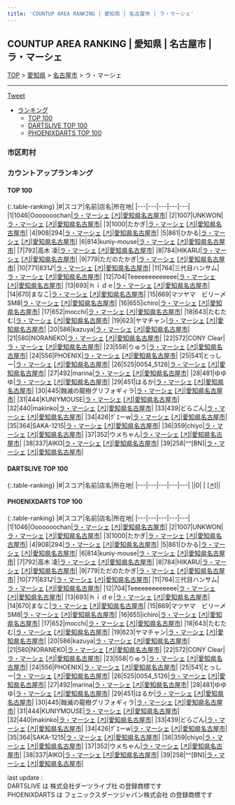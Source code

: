 ```yaml
---
title: 'COUNTUP AREA RANKING | 愛知県 | 名古屋市 | ラ・マーシェ'
---
```

## COUNTUP AREA RANKING | 愛知県 | 名古屋市 | ラ・マーシェ

[TOP](/darts/rank/) > [愛知県](/darts/rank/愛知県/) > [名古屋市](/darts/rank/愛知県/名古屋市/) > ラ・マーシェ

___

<a href="https://twitter.com/share?ref_src=twsrc%5Etfw" data-text="COUNTUP AREA RANKING | 愛知県名古屋市ラ・マーシェ" class="twitter-share-button" data-hashtags="DARTSLIVE,PHOENIXDARTS,darts,ダーツ" data-show-count="false">Tweet</a>

* [ランキング](#カウントアップランキング)
    * [TOP 100](#top-100)
    * [DARTSLIVE TOP 100](#dartslive-top-100)
    * [PHOENIXDARTS TOP 100](#phoenixdarts-top-100)

### 市区町村

<ul>

</ul>

### カウントアップランキング

#### TOP 100



{:.table-ranking}
|#|スコア|名前|店名|所在地|
|---|---|---|---|---|
|1|1046|<span class="rank-name-pd">Ooooooochan</span>|<a href="/darts/rank/shops/9825.html">ラ・マーシェ</a> <a href="https://vs.phoenixdarts.com/jp/shop/shopDetailInfo/s_9825?s_seq=9825">[↗]</a>|<a href="/darts/rank/愛知県/名古屋市">愛知県名古屋市</a>|
|2|1007|<span class="rank-name-pd">UNKWON</span>|<a href="/darts/rank/shops/9825.html">ラ・マーシェ</a> <a href="https://vs.phoenixdarts.com/jp/shop/shopDetailInfo/s_9825?s_seq=9825">[↗]</a>|<a href="/darts/rank/愛知県/名古屋市">愛知県名古屋市</a>|
|3|1000|<span class="rank-name-pd">たかぎ</span>|<a href="/darts/rank/shops/9825.html">ラ・マーシェ</a> <a href="https://vs.phoenixdarts.com/jp/shop/shopDetailInfo/s_9825?s_seq=9825">[↗]</a>|<a href="/darts/rank/愛知県/名古屋市">愛知県名古屋市</a>|
|4|908|<span class="rank-name-pd">294</span>|<a href="/darts/rank/shops/9825.html">ラ・マーシェ</a> <a href="https://vs.phoenixdarts.com/jp/shop/shopDetailInfo/s_9825?s_seq=9825">[↗]</a>|<a href="/darts/rank/愛知県/名古屋市">愛知県名古屋市</a>|
|5|861|<span class="rank-name-pd">ひかる</span>|<a href="/darts/rank/shops/9825.html">ラ・マーシェ</a> <a href="https://vs.phoenixdarts.com/jp/shop/shopDetailInfo/s_9825?s_seq=9825">[↗]</a>|<a href="/darts/rank/愛知県/名古屋市">愛知県名古屋市</a>|
|6|814|<span class="rank-name-pd">kuniy-mouse</span>|<a href="/darts/rank/shops/9825.html">ラ・マーシェ</a> <a href="https://vs.phoenixdarts.com/jp/shop/shopDetailInfo/s_9825?s_seq=9825">[↗]</a>|<a href="/darts/rank/愛知県/名古屋市">愛知県名古屋市</a>|
|7|792|<span class="rank-name-pd"><span class="pro-icon-pd"></span>高木 凌</span>|<a href="/darts/rank/shops/9825.html">ラ・マーシェ</a> <a href="https://vs.phoenixdarts.com/jp/shop/shopDetailInfo/s_9825?s_seq=9825">[↗]</a>|<a href="/darts/rank/愛知県/名古屋市">愛知県名古屋市</a>|
|8|784|<span class="rank-name-pd">HIKARU</span>|<a href="/darts/rank/shops/9825.html">ラ・マーシェ</a> <a href="https://vs.phoenixdarts.com/jp/shop/shopDetailInfo/s_9825?s_seq=9825">[↗]</a>|<a href="/darts/rank/愛知県/名古屋市">愛知県名古屋市</a>|
|9|779|<span class="rank-name-pd">ただのたかぎ</span>|<a href="/darts/rank/shops/9825.html">ラ・マーシェ</a> <a href="https://vs.phoenixdarts.com/jp/shop/shopDetailInfo/s_9825?s_seq=9825">[↗]</a>|<a href="/darts/rank/愛知県/名古屋市">愛知県名古屋市</a>|
|10|771|<span class="rank-name-pd">831♪</span>|<a href="/darts/rank/shops/9825.html">ラ・マーシェ</a> <a href="https://vs.phoenixdarts.com/jp/shop/shopDetailInfo/s_9825?s_seq=9825">[↗]</a>|<a href="/darts/rank/愛知県/名古屋市">愛知県名古屋市</a>|
|11|764|<span class="rank-name-pd">三代目ハンサム</span>|<a href="/darts/rank/shops/9825.html">ラ・マーシェ</a> <a href="https://vs.phoenixdarts.com/jp/shop/shopDetailInfo/s_9825?s_seq=9825">[↗]</a>|<a href="/darts/rank/愛知県/名古屋市">愛知県名古屋市</a>|
|12|704|<span class="rank-name-pd">Teeeeeeeeeeeee</span>|<a href="/darts/rank/shops/9825.html">ラ・マーシェ</a> <a href="https://vs.phoenixdarts.com/jp/shop/shopDetailInfo/s_9825?s_seq=9825">[↗]</a>|<a href="/darts/rank/愛知県/名古屋市">愛知県名古屋市</a>|
|13|693|<span class="rank-name-pd">ｈｉｄｅ</span>|<a href="/darts/rank/shops/9825.html">ラ・マーシェ</a> <a href="https://vs.phoenixdarts.com/jp/shop/shopDetailInfo/s_9825?s_seq=9825">[↗]</a>|<a href="/darts/rank/愛知県/名古屋市">愛知県名古屋市</a>|
|14|670|<span class="rank-name-pd">まなこ</span>|<a href="/darts/rank/shops/9825.html">ラ・マーシェ</a> <a href="https://vs.phoenixdarts.com/jp/shop/shopDetailInfo/s_9825?s_seq=9825">[↗]</a>|<a href="/darts/rank/愛知県/名古屋市">愛知県名古屋市</a>|
|15|669|<span class="rank-name-pd">マツヤマ　ビリー〆SM8</span>|<a href="/darts/rank/shops/9825.html">ラ・マーシェ</a> <a href="https://vs.phoenixdarts.com/jp/shop/shopDetailInfo/s_9825?s_seq=9825">[↗]</a>|<a href="/darts/rank/愛知県/名古屋市">愛知県名古屋市</a>|
|16|655|<span class="rank-name-pd">ichiro</span>|<a href="/darts/rank/shops/9825.html">ラ・マーシェ</a> <a href="https://vs.phoenixdarts.com/jp/shop/shopDetailInfo/s_9825?s_seq=9825">[↗]</a>|<a href="/darts/rank/愛知県/名古屋市">愛知県名古屋市</a>|
|17|652|<span class="rank-name-pd">mocchi</span>|<a href="/darts/rank/shops/9825.html">ラ・マーシェ</a> <a href="https://vs.phoenixdarts.com/jp/shop/shopDetailInfo/s_9825?s_seq=9825">[↗]</a>|<a href="/darts/rank/愛知県/名古屋市">愛知県名古屋市</a>|
|18|643|<span class="rank-name-pd">たむたむ</span>|<a href="/darts/rank/shops/9825.html">ラ・マーシェ</a> <a href="https://vs.phoenixdarts.com/jp/shop/shopDetailInfo/s_9825?s_seq=9825">[↗]</a>|<a href="/darts/rank/愛知県/名古屋市">愛知県名古屋市</a>|
|19|623|<span class="rank-name-pd">ヤマチャン</span>|<a href="/darts/rank/shops/9825.html">ラ・マーシェ</a> <a href="https://vs.phoenixdarts.com/jp/shop/shopDetailInfo/s_9825?s_seq=9825">[↗]</a>|<a href="/darts/rank/愛知県/名古屋市">愛知県名古屋市</a>|
|20|586|<span class="rank-name-pd">kazuya</span>|<a href="/darts/rank/shops/9825.html">ラ・マーシェ</a> <a href="https://vs.phoenixdarts.com/jp/shop/shopDetailInfo/s_9825?s_seq=9825">[↗]</a>|<a href="/darts/rank/愛知県/名古屋市">愛知県名古屋市</a>|
|21|580|<span class="rank-name-pd">NORANEKO</span>|<a href="/darts/rank/shops/9825.html">ラ・マーシェ</a> <a href="https://vs.phoenixdarts.com/jp/shop/shopDetailInfo/s_9825?s_seq=9825">[↗]</a>|<a href="/darts/rank/愛知県/名古屋市">愛知県名古屋市</a>|
|22|572|<span class="rank-name-pd">CONY Clear</span>|<a href="/darts/rank/shops/9825.html">ラ・マーシェ</a> <a href="https://vs.phoenixdarts.com/jp/shop/shopDetailInfo/s_9825?s_seq=9825">[↗]</a>|<a href="/darts/rank/愛知県/名古屋市">愛知県名古屋市</a>|
|23|558|<span class="rank-name-pd">りゅう</span>|<a href="/darts/rank/shops/9825.html">ラ・マーシェ</a> <a href="https://vs.phoenixdarts.com/jp/shop/shopDetailInfo/s_9825?s_seq=9825">[↗]</a>|<a href="/darts/rank/愛知県/名古屋市">愛知県名古屋市</a>|
|24|556|<span class="rank-name-pd">PHOENIX</span>|<a href="/darts/rank/shops/9825.html">ラ・マーシェ</a> <a href="https://vs.phoenixdarts.com/jp/shop/shopDetailInfo/s_9825?s_seq=9825">[↗]</a>|<a href="/darts/rank/愛知県/名古屋市">愛知県名古屋市</a>|
|25|541|<span class="rank-name-pd">とっしー</span>|<a href="/darts/rank/shops/9825.html">ラ・マーシェ</a> <a href="https://vs.phoenixdarts.com/jp/shop/shopDetailInfo/s_9825?s_seq=9825">[↗]</a>|<a href="/darts/rank/愛知県/名古屋市">愛知県名古屋市</a>|
|26|525|<span class="rank-name-pd">0054_5126</span>|<a href="/darts/rank/shops/9825.html">ラ・マーシェ</a> <a href="https://vs.phoenixdarts.com/jp/shop/shopDetailInfo/s_9825?s_seq=9825">[↗]</a>|<a href="/darts/rank/愛知県/名古屋市">愛知県名古屋市</a>|
|27|492|<span class="rank-name-pd">marina</span>|<a href="/darts/rank/shops/9825.html">ラ・マーシェ</a> <a href="https://vs.phoenixdarts.com/jp/shop/shopDetailInfo/s_9825?s_seq=9825">[↗]</a>|<a href="/darts/rank/愛知県/名古屋市">愛知県名古屋市</a>|
|28|481|<span class="rank-name-pd">ゆゆゆ</span>|<a href="/darts/rank/shops/9825.html">ラ・マーシェ</a> <a href="https://vs.phoenixdarts.com/jp/shop/shopDetailInfo/s_9825?s_seq=9825">[↗]</a>|<a href="/darts/rank/愛知県/名古屋市">愛知県名古屋市</a>|
|29|451|<span class="rank-name-pd">はるか</span>|<a href="/darts/rank/shops/9825.html">ラ・マーシェ</a> <a href="https://vs.phoenixdarts.com/jp/shop/shopDetailInfo/s_9825?s_seq=9825">[↗]</a>|<a href="/darts/rank/愛知県/名古屋市">愛知県名古屋市</a>|
|30|445|<span class="rank-name-pd">蝕滅の龍樹グリフォギィラ</span>|<a href="/darts/rank/shops/9825.html">ラ・マーシェ</a> <a href="https://vs.phoenixdarts.com/jp/shop/shopDetailInfo/s_9825?s_seq=9825">[↗]</a>|<a href="/darts/rank/愛知県/名古屋市">愛知県名古屋市</a>|
|31|444|<span class="rank-name-pd">KUNIYMOUSE</span>|<a href="/darts/rank/shops/9825.html">ラ・マーシェ</a> <a href="https://vs.phoenixdarts.com/jp/shop/shopDetailInfo/s_9825?s_seq=9825">[↗]</a>|<a href="/darts/rank/愛知県/名古屋市">愛知県名古屋市</a>|
|32|440|<span class="rank-name-pd">makinko</span>|<a href="/darts/rank/shops/9825.html">ラ・マーシェ</a> <a href="https://vs.phoenixdarts.com/jp/shop/shopDetailInfo/s_9825?s_seq=9825">[↗]</a>|<a href="/darts/rank/愛知県/名古屋市">愛知県名古屋市</a>|
|33|439|<span class="rank-name-pd">どらごん</span>|<a href="/darts/rank/shops/9825.html">ラ・マーシェ</a> <a href="https://vs.phoenixdarts.com/jp/shop/shopDetailInfo/s_9825?s_seq=9825">[↗]</a>|<a href="/darts/rank/愛知県/名古屋市">愛知県名古屋市</a>|
|34|426|<span class="rank-name-pd">ｸﾞｴーw</span>|<a href="/darts/rank/shops/9825.html">ラ・マーシェ</a> <a href="https://vs.phoenixdarts.com/jp/shop/shopDetailInfo/s_9825?s_seq=9825">[↗]</a>|<a href="/darts/rank/愛知県/名古屋市">愛知県名古屋市</a>|
|35|364|<span class="rank-name-pd">SAKA-1215</span>|<a href="/darts/rank/shops/9825.html">ラ・マーシェ</a> <a href="https://vs.phoenixdarts.com/jp/shop/shopDetailInfo/s_9825?s_seq=9825">[↗]</a>|<a href="/darts/rank/愛知県/名古屋市">愛知県名古屋市</a>|
|36|359|<span class="rank-name-pd">chiyo</span>|<a href="/darts/rank/shops/9825.html">ラ・マーシェ</a> <a href="https://vs.phoenixdarts.com/jp/shop/shopDetailInfo/s_9825?s_seq=9825">[↗]</a>|<a href="/darts/rank/愛知県/名古屋市">愛知県名古屋市</a>|
|37|352|<span class="rank-name-pd">ウメちゃん</span>|<a href="/darts/rank/shops/9825.html">ラ・マーシェ</a> <a href="https://vs.phoenixdarts.com/jp/shop/shopDetailInfo/s_9825?s_seq=9825">[↗]</a>|<a href="/darts/rank/愛知県/名古屋市">愛知県名古屋市</a>|
|38|337|<span class="rank-name-pd">AIKO</span>|<a href="/darts/rank/shops/9825.html">ラ・マーシェ</a> <a href="https://vs.phoenixdarts.com/jp/shop/shopDetailInfo/s_9825?s_seq=9825">[↗]</a>|<a href="/darts/rank/愛知県/名古屋市">愛知県名古屋市</a>|
|39|258|<span class="rank-name-pd">^^[BN]</span>|<a href="/darts/rank/shops/9825.html">ラ・マーシェ</a> <a href="https://vs.phoenixdarts.com/jp/shop/shopDetailInfo/s_9825?s_seq=9825">[↗]</a>|<a href="/darts/rank/愛知県/名古屋市">愛知県名古屋市</a>|


#### DARTSLIVE TOP 100



{:.table-ranking}
|#|スコア|名前|店名|所在地|
|---|---|---|---|---|
||0|<span class="rank-name-dl"> </span>|<a href="/darts/rank/shops/.html"></a> <a href="">[↗]</a>|<a href="/darts/rank//"></a>|


#### PHOENIXDARTS TOP 100



{:.table-ranking}
|#|スコア|名前|店名|所在地|
|---|---|---|---|---|
|1|1046|<span class="rank-name-pd">Ooooooochan</span>|<a href="/darts/rank/shops/9825.html">ラ・マーシェ</a> <a href="https://vs.phoenixdarts.com/jp/shop/shopDetailInfo/s_9825?s_seq=9825">[↗]</a>|<a href="/darts/rank/愛知県/名古屋市">愛知県名古屋市</a>|
|2|1007|<span class="rank-name-pd">UNKWON</span>|<a href="/darts/rank/shops/9825.html">ラ・マーシェ</a> <a href="https://vs.phoenixdarts.com/jp/shop/shopDetailInfo/s_9825?s_seq=9825">[↗]</a>|<a href="/darts/rank/愛知県/名古屋市">愛知県名古屋市</a>|
|3|1000|<span class="rank-name-pd">たかぎ</span>|<a href="/darts/rank/shops/9825.html">ラ・マーシェ</a> <a href="https://vs.phoenixdarts.com/jp/shop/shopDetailInfo/s_9825?s_seq=9825">[↗]</a>|<a href="/darts/rank/愛知県/名古屋市">愛知県名古屋市</a>|
|4|908|<span class="rank-name-pd">294</span>|<a href="/darts/rank/shops/9825.html">ラ・マーシェ</a> <a href="https://vs.phoenixdarts.com/jp/shop/shopDetailInfo/s_9825?s_seq=9825">[↗]</a>|<a href="/darts/rank/愛知県/名古屋市">愛知県名古屋市</a>|
|5|861|<span class="rank-name-pd">ひかる</span>|<a href="/darts/rank/shops/9825.html">ラ・マーシェ</a> <a href="https://vs.phoenixdarts.com/jp/shop/shopDetailInfo/s_9825?s_seq=9825">[↗]</a>|<a href="/darts/rank/愛知県/名古屋市">愛知県名古屋市</a>|
|6|814|<span class="rank-name-pd">kuniy-mouse</span>|<a href="/darts/rank/shops/9825.html">ラ・マーシェ</a> <a href="https://vs.phoenixdarts.com/jp/shop/shopDetailInfo/s_9825?s_seq=9825">[↗]</a>|<a href="/darts/rank/愛知県/名古屋市">愛知県名古屋市</a>|
|7|792|<span class="rank-name-pd"><span class="pro-icon-pd"></span>高木 凌</span>|<a href="/darts/rank/shops/9825.html">ラ・マーシェ</a> <a href="https://vs.phoenixdarts.com/jp/shop/shopDetailInfo/s_9825?s_seq=9825">[↗]</a>|<a href="/darts/rank/愛知県/名古屋市">愛知県名古屋市</a>|
|8|784|<span class="rank-name-pd">HIKARU</span>|<a href="/darts/rank/shops/9825.html">ラ・マーシェ</a> <a href="https://vs.phoenixdarts.com/jp/shop/shopDetailInfo/s_9825?s_seq=9825">[↗]</a>|<a href="/darts/rank/愛知県/名古屋市">愛知県名古屋市</a>|
|9|779|<span class="rank-name-pd">ただのたかぎ</span>|<a href="/darts/rank/shops/9825.html">ラ・マーシェ</a> <a href="https://vs.phoenixdarts.com/jp/shop/shopDetailInfo/s_9825?s_seq=9825">[↗]</a>|<a href="/darts/rank/愛知県/名古屋市">愛知県名古屋市</a>|
|10|771|<span class="rank-name-pd">831♪</span>|<a href="/darts/rank/shops/9825.html">ラ・マーシェ</a> <a href="https://vs.phoenixdarts.com/jp/shop/shopDetailInfo/s_9825?s_seq=9825">[↗]</a>|<a href="/darts/rank/愛知県/名古屋市">愛知県名古屋市</a>|
|11|764|<span class="rank-name-pd">三代目ハンサム</span>|<a href="/darts/rank/shops/9825.html">ラ・マーシェ</a> <a href="https://vs.phoenixdarts.com/jp/shop/shopDetailInfo/s_9825?s_seq=9825">[↗]</a>|<a href="/darts/rank/愛知県/名古屋市">愛知県名古屋市</a>|
|12|704|<span class="rank-name-pd">Teeeeeeeeeeeee</span>|<a href="/darts/rank/shops/9825.html">ラ・マーシェ</a> <a href="https://vs.phoenixdarts.com/jp/shop/shopDetailInfo/s_9825?s_seq=9825">[↗]</a>|<a href="/darts/rank/愛知県/名古屋市">愛知県名古屋市</a>|
|13|693|<span class="rank-name-pd">ｈｉｄｅ</span>|<a href="/darts/rank/shops/9825.html">ラ・マーシェ</a> <a href="https://vs.phoenixdarts.com/jp/shop/shopDetailInfo/s_9825?s_seq=9825">[↗]</a>|<a href="/darts/rank/愛知県/名古屋市">愛知県名古屋市</a>|
|14|670|<span class="rank-name-pd">まなこ</span>|<a href="/darts/rank/shops/9825.html">ラ・マーシェ</a> <a href="https://vs.phoenixdarts.com/jp/shop/shopDetailInfo/s_9825?s_seq=9825">[↗]</a>|<a href="/darts/rank/愛知県/名古屋市">愛知県名古屋市</a>|
|15|669|<span class="rank-name-pd">マツヤマ　ビリー〆SM8</span>|<a href="/darts/rank/shops/9825.html">ラ・マーシェ</a> <a href="https://vs.phoenixdarts.com/jp/shop/shopDetailInfo/s_9825?s_seq=9825">[↗]</a>|<a href="/darts/rank/愛知県/名古屋市">愛知県名古屋市</a>|
|16|655|<span class="rank-name-pd">ichiro</span>|<a href="/darts/rank/shops/9825.html">ラ・マーシェ</a> <a href="https://vs.phoenixdarts.com/jp/shop/shopDetailInfo/s_9825?s_seq=9825">[↗]</a>|<a href="/darts/rank/愛知県/名古屋市">愛知県名古屋市</a>|
|17|652|<span class="rank-name-pd">mocchi</span>|<a href="/darts/rank/shops/9825.html">ラ・マーシェ</a> <a href="https://vs.phoenixdarts.com/jp/shop/shopDetailInfo/s_9825?s_seq=9825">[↗]</a>|<a href="/darts/rank/愛知県/名古屋市">愛知県名古屋市</a>|
|18|643|<span class="rank-name-pd">たむたむ</span>|<a href="/darts/rank/shops/9825.html">ラ・マーシェ</a> <a href="https://vs.phoenixdarts.com/jp/shop/shopDetailInfo/s_9825?s_seq=9825">[↗]</a>|<a href="/darts/rank/愛知県/名古屋市">愛知県名古屋市</a>|
|19|623|<span class="rank-name-pd">ヤマチャン</span>|<a href="/darts/rank/shops/9825.html">ラ・マーシェ</a> <a href="https://vs.phoenixdarts.com/jp/shop/shopDetailInfo/s_9825?s_seq=9825">[↗]</a>|<a href="/darts/rank/愛知県/名古屋市">愛知県名古屋市</a>|
|20|586|<span class="rank-name-pd">kazuya</span>|<a href="/darts/rank/shops/9825.html">ラ・マーシェ</a> <a href="https://vs.phoenixdarts.com/jp/shop/shopDetailInfo/s_9825?s_seq=9825">[↗]</a>|<a href="/darts/rank/愛知県/名古屋市">愛知県名古屋市</a>|
|21|580|<span class="rank-name-pd">NORANEKO</span>|<a href="/darts/rank/shops/9825.html">ラ・マーシェ</a> <a href="https://vs.phoenixdarts.com/jp/shop/shopDetailInfo/s_9825?s_seq=9825">[↗]</a>|<a href="/darts/rank/愛知県/名古屋市">愛知県名古屋市</a>|
|22|572|<span class="rank-name-pd">CONY Clear</span>|<a href="/darts/rank/shops/9825.html">ラ・マーシェ</a> <a href="https://vs.phoenixdarts.com/jp/shop/shopDetailInfo/s_9825?s_seq=9825">[↗]</a>|<a href="/darts/rank/愛知県/名古屋市">愛知県名古屋市</a>|
|23|558|<span class="rank-name-pd">りゅう</span>|<a href="/darts/rank/shops/9825.html">ラ・マーシェ</a> <a href="https://vs.phoenixdarts.com/jp/shop/shopDetailInfo/s_9825?s_seq=9825">[↗]</a>|<a href="/darts/rank/愛知県/名古屋市">愛知県名古屋市</a>|
|24|556|<span class="rank-name-pd">PHOENIX</span>|<a href="/darts/rank/shops/9825.html">ラ・マーシェ</a> <a href="https://vs.phoenixdarts.com/jp/shop/shopDetailInfo/s_9825?s_seq=9825">[↗]</a>|<a href="/darts/rank/愛知県/名古屋市">愛知県名古屋市</a>|
|25|541|<span class="rank-name-pd">とっしー</span>|<a href="/darts/rank/shops/9825.html">ラ・マーシェ</a> <a href="https://vs.phoenixdarts.com/jp/shop/shopDetailInfo/s_9825?s_seq=9825">[↗]</a>|<a href="/darts/rank/愛知県/名古屋市">愛知県名古屋市</a>|
|26|525|<span class="rank-name-pd">0054_5126</span>|<a href="/darts/rank/shops/9825.html">ラ・マーシェ</a> <a href="https://vs.phoenixdarts.com/jp/shop/shopDetailInfo/s_9825?s_seq=9825">[↗]</a>|<a href="/darts/rank/愛知県/名古屋市">愛知県名古屋市</a>|
|27|492|<span class="rank-name-pd">marina</span>|<a href="/darts/rank/shops/9825.html">ラ・マーシェ</a> <a href="https://vs.phoenixdarts.com/jp/shop/shopDetailInfo/s_9825?s_seq=9825">[↗]</a>|<a href="/darts/rank/愛知県/名古屋市">愛知県名古屋市</a>|
|28|481|<span class="rank-name-pd">ゆゆゆ</span>|<a href="/darts/rank/shops/9825.html">ラ・マーシェ</a> <a href="https://vs.phoenixdarts.com/jp/shop/shopDetailInfo/s_9825?s_seq=9825">[↗]</a>|<a href="/darts/rank/愛知県/名古屋市">愛知県名古屋市</a>|
|29|451|<span class="rank-name-pd">はるか</span>|<a href="/darts/rank/shops/9825.html">ラ・マーシェ</a> <a href="https://vs.phoenixdarts.com/jp/shop/shopDetailInfo/s_9825?s_seq=9825">[↗]</a>|<a href="/darts/rank/愛知県/名古屋市">愛知県名古屋市</a>|
|30|445|<span class="rank-name-pd">蝕滅の龍樹グリフォギィラ</span>|<a href="/darts/rank/shops/9825.html">ラ・マーシェ</a> <a href="https://vs.phoenixdarts.com/jp/shop/shopDetailInfo/s_9825?s_seq=9825">[↗]</a>|<a href="/darts/rank/愛知県/名古屋市">愛知県名古屋市</a>|
|31|444|<span class="rank-name-pd">KUNIYMOUSE</span>|<a href="/darts/rank/shops/9825.html">ラ・マーシェ</a> <a href="https://vs.phoenixdarts.com/jp/shop/shopDetailInfo/s_9825?s_seq=9825">[↗]</a>|<a href="/darts/rank/愛知県/名古屋市">愛知県名古屋市</a>|
|32|440|<span class="rank-name-pd">makinko</span>|<a href="/darts/rank/shops/9825.html">ラ・マーシェ</a> <a href="https://vs.phoenixdarts.com/jp/shop/shopDetailInfo/s_9825?s_seq=9825">[↗]</a>|<a href="/darts/rank/愛知県/名古屋市">愛知県名古屋市</a>|
|33|439|<span class="rank-name-pd">どらごん</span>|<a href="/darts/rank/shops/9825.html">ラ・マーシェ</a> <a href="https://vs.phoenixdarts.com/jp/shop/shopDetailInfo/s_9825?s_seq=9825">[↗]</a>|<a href="/darts/rank/愛知県/名古屋市">愛知県名古屋市</a>|
|34|426|<span class="rank-name-pd">ｸﾞｴーw</span>|<a href="/darts/rank/shops/9825.html">ラ・マーシェ</a> <a href="https://vs.phoenixdarts.com/jp/shop/shopDetailInfo/s_9825?s_seq=9825">[↗]</a>|<a href="/darts/rank/愛知県/名古屋市">愛知県名古屋市</a>|
|35|364|<span class="rank-name-pd">SAKA-1215</span>|<a href="/darts/rank/shops/9825.html">ラ・マーシェ</a> <a href="https://vs.phoenixdarts.com/jp/shop/shopDetailInfo/s_9825?s_seq=9825">[↗]</a>|<a href="/darts/rank/愛知県/名古屋市">愛知県名古屋市</a>|
|36|359|<span class="rank-name-pd">chiyo</span>|<a href="/darts/rank/shops/9825.html">ラ・マーシェ</a> <a href="https://vs.phoenixdarts.com/jp/shop/shopDetailInfo/s_9825?s_seq=9825">[↗]</a>|<a href="/darts/rank/愛知県/名古屋市">愛知県名古屋市</a>|
|37|352|<span class="rank-name-pd">ウメちゃん</span>|<a href="/darts/rank/shops/9825.html">ラ・マーシェ</a> <a href="https://vs.phoenixdarts.com/jp/shop/shopDetailInfo/s_9825?s_seq=9825">[↗]</a>|<a href="/darts/rank/愛知県/名古屋市">愛知県名古屋市</a>|
|38|337|<span class="rank-name-pd">AIKO</span>|<a href="/darts/rank/shops/9825.html">ラ・マーシェ</a> <a href="https://vs.phoenixdarts.com/jp/shop/shopDetailInfo/s_9825?s_seq=9825">[↗]</a>|<a href="/darts/rank/愛知県/名古屋市">愛知県名古屋市</a>|
|39|258|<span class="rank-name-pd">^^[BN]</span>|<a href="/darts/rank/shops/9825.html">ラ・マーシェ</a> <a href="https://vs.phoenixdarts.com/jp/shop/shopDetailInfo/s_9825?s_seq=9825">[↗]</a>|<a href="/darts/rank/愛知県/名古屋市">愛知県名古屋市</a>|


<div class="footer border-top border-gray-light mt-5 pt-3 text-right text-gray">
    last update : <span style="font-weight: italic" id="foot_last_modified"></span><br />
    DARTSLIVE は 株式会社ダーツライブ社 の登録商標です<br />
    PHOENIXDARTS は フェニックスダーツジャパン株式会社 の登録商標です<br />
</div>

<script src="https://cdnjs.cloudflare.com/ajax/libs/jquery.tablesorter/2.31.3/js/jquery.tablesorter.min.js" integrity="sha512-qzgd5cYSZcosqpzpn7zF2ZId8f/8CHmFKZ8j7mU4OUXTNRd5g+ZHBPsgKEwoqxCtdQvExE5LprwwPAgoicguNg==" crossorigin="anonymous" referrerpolicy="no-referrer"></script>
<link rel="stylesheet" href="https://cdnjs.cloudflare.com/ajax/libs/jquery.tablesorter/2.31.3/css/theme.default.min.css" integrity="sha512-wghhOJkjQX0Lh3NSWvNKeZ0ZpNn+SPVXX1Qyc9OCaogADktxrBiBdKGDoqVUOyhStvMBmJQ8ZdMHiR3wuEq8+w==" crossorigin="anonymous" referrerpolicy="no-referrer" />
<script>
$(function() {
    $(".table-ranking").tablesorter({sortList:[[0, 0]]});
    $("#foot_last_modified").text(formatDate(new Date(document.lastModified), 'yyyy-MM-dd HH:mm:ss'));
});
</script>

<script async src="https://platform.twitter.com/widgets.js" charset="utf-8"></script>